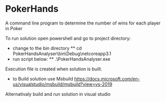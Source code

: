 # PokerHands
A command line program to determine the number of wins for each player in Poker 

To run solution open powershell and go to project directory:
* change to the bin directory
** cd PokerHandsAnalyser\bin\Debug\netcoreapp3.1
* run script below:
** .\PokerHandsAnalyser.exe

Execution file is created when solution is built.
* to Build solution use Msbuild https://docs.microsoft.com/en-us/visualstudio/msbuild/msbuild?view=vs-2019

Alternativaly build and run solution in visual studio 
